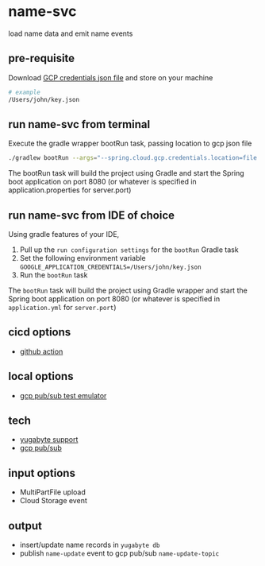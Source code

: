 # name-svc
load name data and emit name events

## pre-requisite

Download [GCP credentials json file](https://github.com/team-IPG/foundation/blob/main/key.json) and store on your machine

```bash
# example
/Users/john/key.json
```
## run name-svc from terminal

Execute the gradle wrapper bootRun task, passing location to gcp json file
```bash
./gradlew bootRun --args="--spring.cloud.gcp.credentials.location=file:/Users/john/key.json"
```

The bootRun task will build the project using Gradle and start the Spring boot application on port 8080 (or whatever is specified in application.properties for server.port)

## run name-svc from IDE of choice

Using gradle features of your IDE, 
1. Pull up the `run configuration settings` for the `bootRun` Gradle task
2. Set the following environment variable
   `GOOGLE_APPLICATION_CREDENTIALS=/Users/john/key.json`
3. Run the `bootRun` task

The `bootRun` task will build the project using Gradle wrapper and start the Spring boot application on port 8080 (or whatever is specified in `application.yml` for `server.port`)



## cicd options
- [github action](https://cloud.google.com/community/tutorials/cicd-cloud-run-github-actions)

## local options
- [gcp pub/sub test emulator](https://cloud.google.com/pubsub/docs/emulator)

## tech
- [yugabyte support](https://github.com/yugabyte/spring-data-yugabytedb)
- [gcp pub/sub](https://docs.spring.io/spring-cloud-gcp/docs/current/reference/html/#spring-cloud-gcp-pubsub-api-configuration)

## input options
- MultiPartFile upload
- Cloud Storage event

## output
- insert/update name records in `yugabyte db`
- publish `name-update` event to gcp pub/sub `name-update-topic`